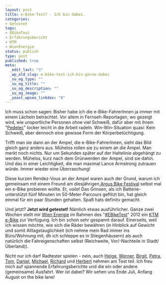 ```yaml
--- 
layout: post
title: e-Bike-Test? - Ich bin dabei.
categories: 
- Getestet
tags: 
- EBikeTest
- Erfahrungsbericht
- KTM
- WienEnergie
status: publish
type: post
published: true
meta: 
  _edit_last: "3"
  _wp_old_slug: e-bike-test-ich-bin-gerne-dabei
  _su_og_type: ""
  _su_og_title: ""
  _su_og_description: ""
  _su_og_image: ""
  _yoast_wpseo_linkdex: "0"
---
```

Ich muss schon sagen: Bisher habe ich die e-Bike-FahrerInnen ja immer mit einem Lächeln betrachtet. Vor allem in Fernseh-Reportagen, wo gezeigt wird, wie unsportliche Personen ohne viel Schweiß, dafür aber mit ihrem "<a href="http://de.wikipedia.org/wiki/Pedelec">Pedelec</a>" locker leicht in die Arbeit radeln. Win-Win-Situation quasi: Kein Schweiß, aber dennoch eine gewisse Form der Körperbetüchtigung.

Trifft man sie dann an der Ampel, die e-Bike-FahrerInnen, sieht das Bild gleich ganz anders aus. Mühelos rollen sie zu einem an die Ampel. Man merkt noch nichts. Nur um Sekunden später auf der Haltelinie abgehängt zu werden. Mühelos, kurz nach dem Grünwerden der Ampel, sind sie dahin. Und das in einer Leichtigkeit, die man maximal Lance Armstrong zutrauen würde. Immer wieder eine Überraschung!<!--more-->

Diese kurzen Rendez-Vous an der Ampel waren auch der Grund, warum ich gemeinsam mit einem Freund am diesjährigen<a href="http://www.bikefestival.at/"> Argus Bike Festival</a> selbst mal ein e-Bike probieren wollte. Et, <em>voila</em>! Das Grinsen, als ich Batterie-unterstützt fünf Minuten im 50-Meter-Parcours geflitzt bin, hat gleich einmal für ein paar Stunden gehalten. Spaß hats definitv gemacht.

Und jetzt? <strong>Jetzt wird getestet!</strong> Nämlich etwas ausführlicher. Ganze zwei Wochen stellt mir <a href="http://blog.wienenergie.at/2012/06/05/mit-dem-e-bike-in-den-sommer-%E2%80%93-wer-will-wer-mag/">Wien Energie</a> im Rahmen des "<a href="https://twitter.com/#!/search/%23ebiketest">#EBikeTest</a>" 2012 ein <a href="http://www.ktm-bikes.at/e-bike/e-bike/eCross.php?lang=DE">KTM e-Bike</a> zur Verfügung. Ich bin schon sehr gespannt darauf. Einerseits, weil ich wissen möchte, wie sich die Räder bewähren (in Hinblick auf Gewicht und somit Alltagstauglichkeit (ich nehme mein Rad immer ins Büro/Wohnung mit, dh ich schleppe es in Stiegenhäusern) als auch natürlich die Fahreigenschaften selbst (Reichweite, Vor/-Nachteile in Stadt/Überland)).

Nicht nur ich darf Radtester spielen - nein, auch <a href="http://www.helge.at/about/">Helge</a>, <a href="http://www.werquer.com/about/">Werner</a>, <a href="http://bigii.wordpress.com/">Birgit</a>, <a href="http://www.mitmilch.at/pixi/about">Petra</a>, <a href="http://zurpolitik.com/uber-uns/">Tom</a>, <a href="http://imrich.net/blog/">Daniel</a>, <a href="https://twitter.com/mgitzi">Michael</a>, <a href="http://www.hdrr.at/about/">Richard</a> und <a href="https://twitter.com/#!/Herbert_Rainer/">Herbert</a> nehmen am Test teil. Ich freu mich auf spannende Erfahrungsberichte und die ein oder andere (gemeinsame) Ausfahrt. Wer ist dabei? Wir sehen uns Ende Juli, Anfang August on the bike lane!
